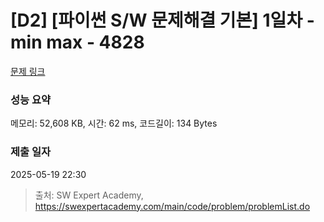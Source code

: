 # [D2] [파이썬 S/W 문제해결 기본] 1일차 - min max - 4828 

[문제 링크](https://swexpertacademy.com/main/code/problem/problemDetail.do?contestProbId=AWTLQZwKon4DFAVT) 

### 성능 요약

메모리: 52,608 KB, 시간: 62 ms, 코드길이: 134 Bytes

### 제출 일자

2025-05-19 22:30



> 출처: SW Expert Academy, https://swexpertacademy.com/main/code/problem/problemList.do